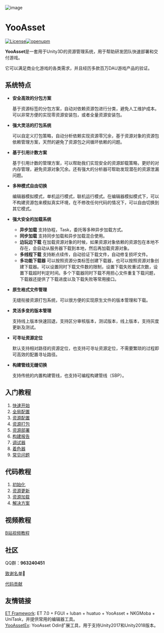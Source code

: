 ![image](https://github.com/tuyoogame/YooAsset/raw/main/Docs/Image/LOGO.png)

# YooAsset

[![License](https://img.shields.io/github/license/tuyoogame/YooAsset)](https://github.com/tuyoogame/YooAsset/blob/master/LICENSE)[![openupm](https://img.shields.io/npm/v/com.tuyoogame.yooasset?label=openupm&registry_uri=https://package.openupm.com)](https://openupm.cn/packages/com.tuyoogame.yooasset/)

**YooAsset**是一套用于Unity3D的资源管理系统，用于帮助研发团队快速部署和交付游戏。

它可以满足商业化游戏的各类需求，并且经历多款百万DAU游戏产品的验证。

## 系统特点
- **安全高效的分包方案**

  基于资源标签的分包方案，自动对依赖资源包进行分类，避免人工维护成本。可以非常方便的实现零资源安装包，或者全量资源安装包。

- **强大灵活的打包系统**

  可以自定义打包策略，自动分析依赖实现资源零冗余，基于资源对象的资源包依赖管理方案，天然的避免了资源包之间循环依赖的问题。

- **基于引用计数方案**

  基于引用计数的管理方案，可以帮助我们实现安全的资源卸载策略，更好的对内存管理，避免资源对象冗余。还有强大的分析器可帮助发现潜在的资源泄漏问题。

- **多种模式自由切换**

  编辑器模拟模式，单机运行模式，联机运行模式。在编辑器模拟模式下，可以不构建资源包来模拟真实环境，在不修改任何代码的情况下，可以自由切换到其它模式。

- **强大安全的加载系统**

  - **异步加载** 支持协程，Task，委托等多种异步加载方式。
  - **同步加载** 支持同步加载和异步加载混合使用。
  - **边玩边下载** 在加载资源对象的时候，如果资源对象依赖的资源包在本地不存在，会自动从服务器下载到本地，然后再加载资源对象。
  - **多线程下载** 支持断点续传，自动验证下载文件，自动修复损坏文件。
  - **多功能下载器** 可以按照资源分类标签创建下载器，也可以按照资源对象创建下载器。可以设置同时下载文件数的限制，设置下载失败重试次数，设置下载超时判定时间。多个下载器同时下载不用担心文件重复下载问题，下载器还提供了下载进度以及下载失败等常用接口。
  
- **原生格式文件管理**

  无缝衔接资源打包系统，可以很方便的实现原生文件的版本管理和下载。
  
- **灵活多变的版本管理**
  
  支持线上版本快速回退，支持区分审核版本，测试版本，线上版本，支持灰度更新及测试。
  
- **可寻址资源定位**

  默认支持相对路径的资源定位，也支持可寻址资源定位，不需要繁琐的过程即可高效的配置寻址路径。

- **构建管线无缝切换**

  支持传统的内置构建管线，也支持可编程构建管线（SBP）。

## 入门教程
1. [快速开始](https://github.com/tuyoogame/YooAsset/blob/master/Docs/QuickStart.md)
2. [全局配置](https://github.com/tuyoogame/YooAsset/blob/master/Docs/GlobalSettings.md)
3. [资源配置](https://github.com/tuyoogame/YooAsset/blob/master/Docs/AssetBundleCollector.md)
4. [资源打包](https://github.com/tuyoogame/YooAsset/blob/master/Docs/AssetBundleBuilder.md)
5. [资源部署](https://github.com/tuyoogame/YooAsset/blob/master/Docs/AssetBundleDeployer.md)
5. [构建报告](https://github.com/tuyoogame/YooAsset/blob/master/Docs/AssetBundleReporter.md)
5. [调试器](https://github.com/tuyoogame/YooAsset/blob/master/Docs/AssetBundleDebugger.md)
5. [着色器](https://github.com/tuyoogame/YooAsset/blob/master/Docs/ShaderVariantCollector.md)
5. [常见问题](https://github.com/tuyoogame/YooAsset/blob/master/Docs/FAQ.md)

## 代码教程
1. [初始化](https://github.com/tuyoogame/YooAsset/blob/master/Docs/CodeTutorial1.md)
2. [资源更新](https://github.com/tuyoogame/YooAsset/blob/master/Docs/CodeTutorial2.md)
3. [资源加载](https://github.com/tuyoogame/YooAsset/blob/master/Docs/CodeTutorial3.md)
3. [解决方案](https://github.com/tuyoogame/YooAsset/blob/master/Docs/CodeTutorial4.md)

## 视频教程

[B站视频教程](https://space.bilibili.com/328590743/channel/seriesdetail?sid=2207858)

## 社区

QQ群：**963240451**

[致谢名单](https://github.com/tuyoogame/YooAsset/blob/master/Docs/Contributor.md)👯

[代码贡献](https://github.com/tuyoogame/YooAsset/blob/master/Docs/CodeStyle.md)

## 友情链接
[ET Framework](https://github.com/wqaetly/ET/tree/et7_fgui_yooasset_luban_huatuo): ET 7.0 + FGUI + luban + huatuo + YooAsset + NKGMoba + UniTask，并提供常用的编辑器工具。  
[YooAssetEx](https://gitee.com/liu_zhongxiu/yoo-asset-ex/tree/master): YooAsset Odin扩展工具，用于支持Unity2017和Unity2018版本。

